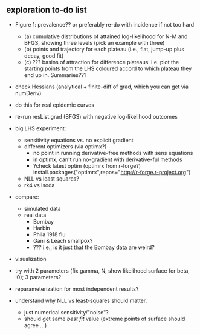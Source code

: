 ## exploration to-do list

- Figure 1: prevalence?? or preferably re-do with incidence if not too hard
   - (a) cumulative distributions of attained log-likelihood for N-M and BFGS, showing three levels (pick an example with three)
   - (b) points and trajectory for each plateau (i.e., flat, jump-up plus decay, good fit)
   - (c) ??? basins of attraction for difference plateaus: i.e. plot the starting points from the LHS coloured accord to which plateau they end up in.  Summaries???
- check Hessians (analytical + finite-diff of grad, which you can get via numDeriv)

- do this for real epidemic curves



- re-run resList.grad (BFGS) with negative log-likelihood outcomes
- big LHS experiment:
    - sensitivity equations vs. no explicit gradient
	- different optimizers (via optimx?)
	    - no point in running derivative-free methods with sens equations
		- in optimx, can't run no-gradient with derivative-ful methods
		- ?check latest optim (optimrx from r-forge?)
		   install.packages("optimrx",repos="http://r-forge.r-project.org")
    - NLL vs least squares?
	- rk4 vs lsoda
- compare:
    - simulated data
	- real data
	    - Bombay
		- Harbin
		- Phila 1918 flu
		- Gani & Leach smallpox?
		- ???
i.e., is it just that the Bombay data are weird?

- visualization

- try with 2 parameters (fix gamma, N, show likelihood
   surface for beta, I0); 3 parameters?
   
- reparameterization for most independent results?

- understand why NLL vs least-squares should matter.
    - just numerical sensitivity/"noise"?
	- should get same *best fit* value (extreme points of surface should agree ...)
